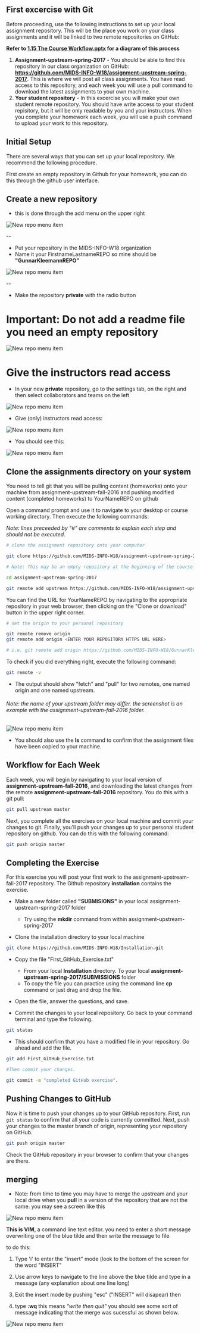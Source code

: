 ## First excercise with Git 

Before proceeding, use the following instructions to set up your local assignment repository.  This will be the place you work on your class assignments and it will be linked to two remote repositories on GitHub:

**Refer to [1.15 The Course Workflow.pptx](https://github.com/MIDS-INFO-W18/Course-Syllabus/blob/master/week_01/1.15%20The%20Course%20Workflow.pptx) for a diagram of this process** 

1. **Assignment-upstream-spring-2017** - You should be able to find this repository in our class organization on GitHub: **https://github.com/MIDS-INFO-W18/assignment-upstream-spring-2017**. This is where we will post all class assignments.  You have read access to this repository, and each week you will use a pull command to download the latest assignments to your own machine.
2. **Your student repository** - In this excercise you will make your own student remote repository. You should have write access to your student repisitory, but it will be only readable by you and your instructors.  When you complete your homework each week, you will use a push command to upload your work to this repository.

## Initial Setup

There are several ways that you can set up your local repository.  We recommend the following procedure.  

First create an empty repository in Github for your homework, you can do this through the github user interface.



## Create a new repository 

* this is done through the add menu on the upper right

![New repo menu item](images/CreateRepo_1.png)


--
* Put your repository in the MIDS-INFO-W18 organization
* Name it your FirstnameLastnameREPO so mine should be **"GunnarKleemannREPO"**

![New repo menu item](images/CreateRepo_2.png)


--
* Make the repository **private** with the radio button
 
# Important: Do not add a readme file you need an empty repository

![New repo menu item](images/CreateRepo_3.png)


# Give the instructors read access

* In your new **private** repository, go to the settings tab, on the right and then select collaborators and teams on the left

![New repo menu item](images/CreateRepo_4.png)

* Give (only) instructors read access:

![New repo menu item](images/CreateRepo_5.png)

* You should see this:

![New repo menu item](images/CreateRepo_6.png)

## Clone the assignments directory on your system


You need to tell git that you will be pulling content (homeworks) onto your machine from assignment-upstream-fall-2016 and pushing modified content (completed homeworks) to YourNameREPO on github

Open a command prompt and use it to navigate to your desktop or course working directory.  Then execute the following commands:

*Note: lines preceeded by "#" are comments to explain each step and should not be executed.* 

``` sh
# clone the assignment repository onto your computer

git clone https://github.com/MIDS-INFO-W18/assignment-upstream-spring-2017.git

# Note: This may be an empty repository at the beginning of the course.

cd assignment-upstream-spring-2017

git remote add upstream https://github.com/MIDS-INFO-W18/assignment-upstream-spring-2017.git
```

You can find the URL for YourNameREPO by navigating to the appropriate repository in your web browser, then clicking on the "Clone or download" button in the upper right corner.

``` sh
# set the origin to your personal repository

git remote remove origin
git remote add origin <ENTER YOUR REPOSITORY HTTPS URL HERE>

# i.e. git remote add origin https://github.com/MIDS-INFO-W18/GunnarKleeRepo.git


```

To check if you did everything right, execute the following command:

``` sh
git remote -v
```

* The output should show "fetch" and "pull" for two remotes, one named origin and one named upstream. 


###### Note: the name of your upstream folder may differ. the screenshot is an example with the assignment-upstream-fall-2016 folder.  

![New repo menu item](images/CreateRepo_7.png)


* You should also use the **ls** command to confirm that the assignment files have been copied to your machine.


## Workflow for Each Week

Each week, you will begin by navigating to your local version of **assignment-upstream-fall-2016**, and downloading the latest changes from the remote **assignment-upstream-fall-2016** repository. You do this with a git pull:

``` sh
git pull upstream master
```

Next, you complete all the exercises on your local machine and commit your changes to git.  Finally, you'll push your changes up to your personal student repository on github.  You can do this with the following command:

```sh
git push origin master
```


## Completing the Exercise

For this exercise you will post your first work to the assignment-upstream-fall-2017 repository. The Github repository **installation** contains the exercise. 

* Make a new folder called **"SUBMISIONS"** in your local assignment-upstream-spring-2017 folder

	* Try using the **mkdir** command from within assignment-upstream-spring-2017

* Clone the installation directory to your local machine

```sh
git clone https://github.com/MIDS-INFO-W18/Installation.git
```

* Copy the file "First\_GitHub\_Exercise.txt" 
	* From your local **Installation** directory. 
To your local **assignment-upstream-spring-2017/SUBMISSIONS** folder
	* To copy the file you can practice using the command line **cp** command or just drag and drop the file.

* Open the file, answer the questions, and save.

* Commit the changes to your local repository. Go back to your command terminal and type the following.

```sh
git status
```
* This should confirm that you have a modified file in your repository. Go ahead and add the file.

``` sh
git add First_GitHub_Exercise.txt

#Then commit your changes.

git commit -m "completed GitHub exercise".

```
## Pushing Changes to GitHub

Now it is time to push your changes up to your GitHub repository. First, run `git status` to confirm that all your code is currently committed.  Next, push your changes to the master branch of origin, representing your repository on GitHub.

```sh
git push origin master
```

Check the GitHub repository in your browser to confirm that your changes are there.


## merging 

* Note: from time to time you may have to merge the upstream and your local drive when you **pull** in a version of the repository that are not the same. you may see a screen like this

![New repo menu item](images/CreateRepo_8.png)

**This is VIM**, a command line text editor. you need to enter a short message overwriting one of the blue tilde and then write the message to file

to do this:

1) Type 'i' to enter the "insert" mode (look to the bottom of the screen for the word "INSERT"

2) Use arrow keys to navigate to the line above the blue tilde and type in a message (any explanation about one line long)

3) Exit the insert mode by pushing "esc" ("INSERT" will disapear) then 

4) type **:wq** this means *"write then quit"*
you should see some sort of message indicating that the merge was sucessful as shown below.

![New repo menu item](images/CreateRepo_9.png)